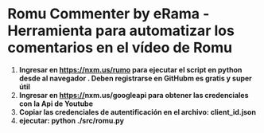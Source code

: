 # Romu Commenter by eRama - Herramienta para automatizar los comentarios en el vídeo de Romu

1. **Ingresar en <https://nxm.us/rumo> para ejecutar el script en python desde al navegador . Deben registrarse en GitHubm es gratis y super útil**
2. **Ingresar en [https://](https://console.developers.google.com/)nxm.us/googleapi  para obtener las credenciales con la Api de Youtube**
3. **Copiar las credenciales de autentificación en el archivo: client_id.json**
4. **ejecutar: python ./src/romu.py**